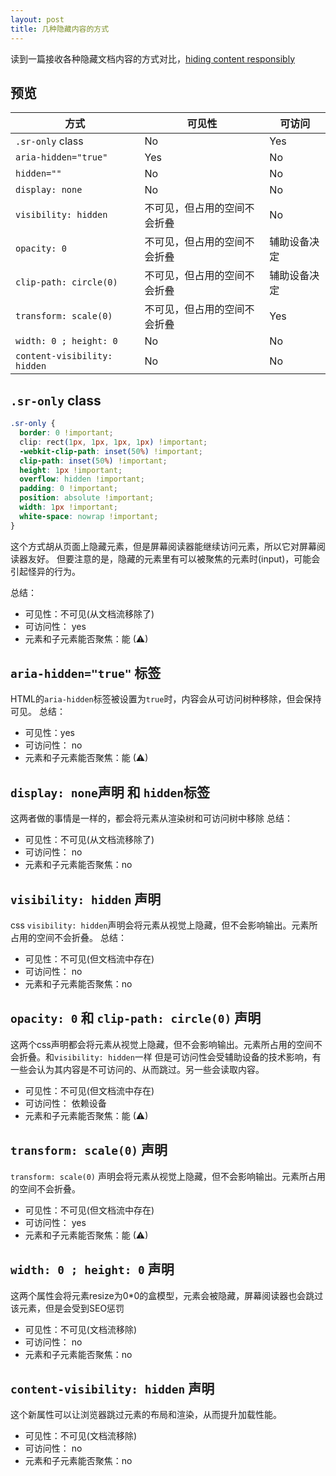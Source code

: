 ```yaml
---
layout: post
title: 几种隐藏内容的方式
---
```

读到一篇接收各种隐藏文档内容的方式对比，[hiding content responsibly](https://kittygiraudel.com/2021/02/17/hiding-content-responsibly/)

## 预览
|方式 | 可见性 | 可访问 |
|  ----  | ----  | ----  |
|`.sr-only` class | No | Yes |
|`aria-hidden="true"` | Yes | No |
|`hidden=""` | No | No |
|`display: none` | No | No |
|`visibility: hidden` | 不可见，但占用的空间不会折叠 | No |
|`opacity: 0` | 不可见，但占用的空间不会折叠 | 辅助设备决定 |
|`clip-path: circle(0)` | 不可见，但占用的空间不会折叠 | 辅助设备决定 |
|`transform: scale(0)` | 不可见，但占用的空间不会折叠 | Yes |
|`width: 0 ; height: 0` | No | No |
|`content-visibility: hidden` | No | No |

## `.sr-only` class
```css
.sr-only {
  border: 0 !important;
  clip: rect(1px, 1px, 1px, 1px) !important;
  -webkit-clip-path: inset(50%) !important;
  clip-path: inset(50%) !important;
  height: 1px !important;
  overflow: hidden !important;
  padding: 0 !important;
  position: absolute !important;
  width: 1px !important;
  white-space: nowrap !important;
}
```
这个方式胡从页面上隐藏元素，但是屏幕阅读器能继续访问元素，所以它对屏幕阅读器友好。
但要注意的是，隐藏的元素里有可以被聚焦的元素时(input)，可能会引起怪异的行为。

总结：
* 可见性：不可见(从文档流移除了)
* 可访问性： yes
* 元素和子元素能否聚焦：能 (⚠)

## `aria-hidden="true"` 标签
HTML的`aria-hidden`标签被设置为`true`时，内容会从可访问树种移除，但会保持可见。
总结：
* 可见性：yes
* 可访问性： no
* 元素和子元素能否聚焦：能 (⚠)

## `display: none`声明 和 `hidden`标签
这两者做的事情是一样的，都会将元素从渲染树和可访问树中移除
总结：
* 可见性：不可见(从文档流移除了)
* 可访问性： no
* 元素和子元素能否聚焦：no

## `visibility: hidden` 声明
css `visibility: hidden`声明会将元素从视觉上隐藏，但不会影响输出。元素所占用的空间不会折叠。
总结：
* 可见性：不可见(但文档流中存在)
* 可访问性： no
* 元素和子元素能否聚焦：no

## `opacity: 0` 和 `clip-path: circle(0)` 声明
这两个css声明都会将元素从视觉上隐藏，但不会影响输出。元素所占用的空间不会折叠。和`visibility: hidden`一样
但是可访问性会受辅助设备的技术影响，有一些会认为其内容是不可访问的、从而跳过。另一些会读取内容。
* 可见性：不可见(但文档流中存在)
* 可访问性： 依赖设备
* 元素和子元素能否聚焦：能 (⚠)

## `transform: scale(0)` 声明
`transform: scale(0)` 声明会将元素从视觉上隐藏，但不会影响输出。元素所占用的空间不会折叠。
* 可见性：不可见(但文档流中存在)
* 可访问性： yes
* 元素和子元素能否聚焦：能 (⚠)

## `width: 0 ; height: 0` 声明
这两个属性会将元素resize为0*0的盒模型，元素会被隐藏，屏幕阅读器也会跳过该元素，但是会受到SEO惩罚
* 可见性：不可见(文档流移除)
* 可访问性： no
* 元素和子元素能否聚焦：no

## `content-visibility: hidden` 声明
这个新属性可以让浏览器跳过元素的布局和渲染，从而提升加载性能。
* 可见性：不可见(文档流移除)
* 可访问性： no
* 元素和子元素能否聚焦：no
